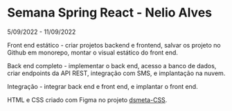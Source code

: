 # Semana Spring React - Nelio Alves 

5/09/2022 - 11/09/2022

Front end estático - criar projetos backend e frontend, salvar os projeto no Github em monorepo, montar o visual estático do front end.

Back end completo - implementar o back end, acesso a banco de dados, criar endpoints da API REST, integração com SMS, e implantação na nuvem.

Integração - integrar back end e front end, e implantar o front end.


HTML e CSS criado com Figma no projeto <a href="https://github.com/DriRSantos/dsmeta-css"> dsmeta-CSS</a>.
